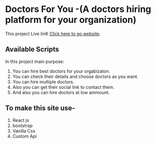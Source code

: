 # Doctors For You -(A doctors hiring platform for your organization)

This project Live linK [Click here to go website](https://doctors-for-you-reactjs.netlify.app/).

## Available Scripts

In this project main purpose:

1. You can hire best doctors for your orgabizaton.
2. You can check their details and choose doctors as you want.
3. You can hire multiple doctors.
4. Also you can get their social link to contact them.
5. And also you can hire doctors at low ammount.


## To make this site use-

 1. React js
 2. bootstrap
 3. Vanilla Css
 4. Custom Api
